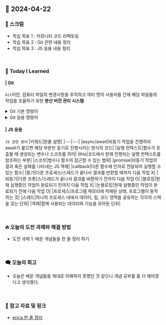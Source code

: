 ## 📆 2024-04-22

### 🔔 스크럼

- 학습 목표 1 : 커뮤니티 코드 리팩토링
- 학습 목표 2 : Git 관련 내용 정리
- 학습 목표 3 : JS 응용 내용 정리
<br/>

### 🚀 Today I Learned

#### | Git
`Git`이란, 컴퓨터 파일의 변경사항을 추적하고 여러 명의 사용자들 간에 해당 파일들의 작업을 조율하기 위한 **분산 버전 관리 시스템**
<details>
  <summary> Git 기본 명령어</summary>
  <ul>
    <li>
      <div>git init</div>
      <div>로컬 저장소에서 Git 저장소를 초기화</div>
    </li>
    <li>
      <div>git remote</div>
      <div>로컬 저장소에서 원격 저장소를 관리할 때 사용 (fork한 대상)</div>
    </li>
    <li>
      <div>git status</div>
      <div>현재 작업중인 저장소의 상태 확인</div>
    </li>
    <li>
      <div>git add</div>
      <div>파일을 stage 상태로 변경시킬 때 사용</div></li>
    <li>
      <div>git commit</div>
      <div>파일의 변경 내용을 확정할 때 사용</div></li>
  </li>
    <li>
      <div>git push</div>
      <div>원격 저장소에서 로컬 저장소로 변경된 내용을 업데이트 할 때 사</div>
    </li>
    <li>
      <div>git clone</div>
      <div>원격 저장소에 있는 레포지토리를 복제해올 때 사용</div>
    </li>
    <li>
      <div>git pull</div>
      <div>원격 저장소에 있는 레포지토리의 최신 냉용을 로컬 저장소로 가져올 때 사용</div>
    </li>
  </ul>
</details>
<details>
  <summary> Git 응용 명령어</summary>
  <ul>
    <li>
      <div>git branch</div>
      <div>코드의 다른 버전으 ㄹ관리하기 위해 사용되는 브랜치(흐름)을 다룰 때 사</div>
    </li>
    <li>
      <div>git remote</div>
      <div>로컬 저장소에서 원격 저장소를 관리할 때 사용 (fork한 대상)</div>
    </li>
    <li>
      <div>git checkout</div>
      <div>다른 브랜치로 이동</div>
    </li>
  </ul>
</details>

#### | JS 응용

`JS 관련 용어`
|키워드|한줄 설명|
|---|---|
|async/await|비동기 작업을 진행하되 await가 붙으면 해당 부분만 동기로 진행시키는 방식의 코드|
|실행 컨텍스트|함수가 호출될 때 생성되는 변수나 스코프를 의미|
|this|코드에서 현재 진행되는 실행 컨텍스트를 참조하는 부분|
|스코프|범수나 함수의 접근할 수 있는 범위|
|promise|비동기 작업의 결과 혹은 실패를 나타내는 JS 객체|
|callback|다른 함수에 인자로 전달되어 실행할 수 있는 함수|
|동기|다른 프로세스/스레드가 끝나서 결과를 반환할 때까지 다음 작업 X|
|비동기|다른 프롯[스/스레드가 끝나서 결과를 바환하기 전까지 다음 작업 O|
|블로킹|현재 실행중인 작업이 완료되기 전까지 다음 작업 X|
|논블로킹|현재 실행중인 작업이 완료되기 전에 다음 작업 O|
|프로세스|프로그램 메모리에 적재된 상태, 프로그램이 동작하는 것|
|스레드|하나의 프로세스 내에서 데이터, 힙, 코드 영역을 공유하는 각각의 스택을 갖는 단위|
|객체|함께 사용되는 데이터와 기능을 모아둔 단위|

<br/>

### 🔥 오늘의 도전 과제와 해결 방법

- 도전 과제 1: 배운 개념들을 한 줄 정리 하기
<br/>

### 🗨️ 오늘의 회고
<!--
- 오늘의 학습 경험에 대한 자유로운 생각이나 느낀 점을 기록합니다.
- 성공적인 점, 개선해야 할 점, 새롭게 시도하고 싶은 방법 등을 포함할 수 있습니다.-->
- 오늘은 배운 개념들을 제대로 이해하지 못했던 것 같으니 개념 공부를 좀 더 해야겠다고 생각했다.
<br/>

### 📰 참고 자료 및 링크

- <a href="https://www.notion.so/goorm/ee564f2eb99a4a7194261e4d647b16a1?v=7677bb5865644959a89911897a5486e6">erica 한 줄 정리</a>

